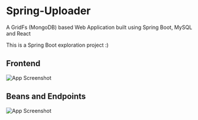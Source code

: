 # Spring-Uploader

A GridFs (MongoDB) based Web Application built using Spring Boot, MySQL and React

This is a Spring Boot exploration project :)

## Frontend

![App Screenshot](./server/cloudstorage/images/Frontend.png)

## Beans and Endpoints

![App Screenshot](./server/cloudstorage/images/BeanContainer.png)
